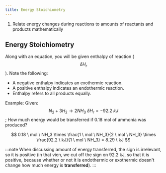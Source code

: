 ```yaml
---
title: Energy Stoichiometry
---
```


1. Relate energy changes during reactions to amounts of reactants and products mathematically

## Energy Stoichiometry

Along with an equation, you will be given enthalpy of reaction ($$ \delta H_r $$). Note the following:
- A negative enthalpy indicates an exothermic reaction.
- A positive enthalpy indicates an endothermic reaction.
- Enthalpy refers to all products equally.

Example:
Given: $$ N_2 + 3H_2 \rightarrow 2NH_3 \ \delta H_r = -92.2 \ kJ $$; How much energy would be transferred if 0.18 mol of ammonia was produced?

$$ 0.18 \ mol \ NH_3 \times \frac{1 \ mol \ NH_3}{2 \ mol \ NH_3} \times \frac{92.2 \ kJ}{1 \ mol \ NH_3} = 8.29 \ kJ $$

:::note
When discussing amount of energy transferred, the sign is irrelevant, so it is positive (in that vien, we cut off the sign on 92.2 kJ, so that it is positive, because whether or not it is endothermic or exothermic doesn't change how much energy is **transferred**).
:::



